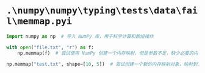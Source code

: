 # `.\numpy\numpy\typing\tests\data\fail\memmap.pyi`

```py
import numpy as np  # 导入 NumPy 库，用于科学计算和数组操作

with open("file.txt", "r") as f:
    np.memmap(f)  # 尝试使用 NumPy 创建一个内存映射，但是参数不足，缺少必要的内存映射对象大小或者 dtype

np.memmap("test.txt", shape=[10, 5])  # 尝试创建一个新的内存映射对象，映射到文件 "test.txt"，但是缺少必要的 dtype 参数，因此报错 "No overload variant"
```